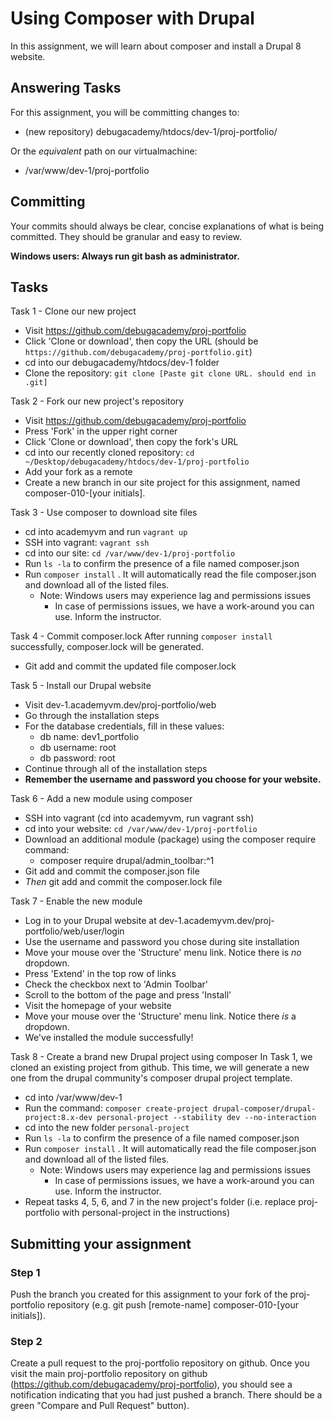 # Using Composer with Drupal
In this assignment, we will learn about composer and install a Drupal 8 website.  

## Answering Tasks
For this assignment, you will be committing changes to:  
- (new repository) debugacademy/htdocs/dev-1/proj-portfolio/  

Or the *equivalent* path on our virtualmachine:  
- /var/www/dev-1/proj-portfolio  

## Committing
Your commits should always be clear, concise explanations of what is being committed. They should be granular and easy to review.

**Windows users: Always run git bash as administrator.**

## Tasks
Task 1 - Clone our new project
- Visit https://github.com/debugacademy/proj-portfolio
- Click 'Clone or download', then copy the URL (should be `https://github.com/debugacademy/proj-portfolio.git`)
- cd into our debugacademy/htdocs/dev-1 folder
- Clone the repository: `git clone [Paste git clone URL. should end in .git]`

Task 2 - Fork our new project's repository  
- Visit https://github.com/debugacademy/proj-portfolio  
- Press 'Fork' in the upper right corner  
- Click 'Clone or download', then copy the fork's URL  
- cd into our recently cloned repository: `cd ~/Desktop/debugacademy/htdocs/dev-1/proj-portfolio`  
- Add your fork as a remote  
- Create a new branch in our site project for this assignment, named composer-010-[your initials].  

Task 3 - Use composer to download site files  
- cd into academyvm and run ```vagrant up```  
- SSH into vagrant: ```vagrant ssh```  
- cd into our site: `cd /var/www/dev-1/proj-portfolio`  
- Run `ls -la` to confirm the presence of a file named composer.json  
- Run `composer install` . It will automatically read the file composer.json and download all of the listed files.  
  - Note: Windows users may experience lag and permissions issues  
    - In case of permissions issues, we have a work-around you can use. Inform the instructor.  

Task 4 - Commit composer.lock
After running `composer install` successfully, composer.lock will be generated.  
- Git add and commit the updated file composer.lock  

Task 5 - Install our Drupal website
- Visit dev-1.academyvm.dev/proj-portfolio/web
- Go through the installation steps
- For the database credentials, fill in these values:
  - db name: dev1_portfolio
  - db username: root
  - db password: root
- Continue through all of the installation steps
- **Remember the username and password you choose for your website.**

Task 6 - Add a new module using composer
- SSH into vagrant (cd into academyvm, run vagrant ssh)
- cd into your website: `cd /var/www/dev-1/proj-portfolio`
- Download an additional module (package) using the composer require command:
  - composer require drupal/admin_toolbar:^1
- Git add and commit the composer.json file
- *Then* git add and commit the composer.lock file

Task 7 - Enable the new module
- Log in to your Drupal website at dev-1.academyvm.dev/proj-portfolio/web/user/login
- Use the username and password you chose during site installation
- Move your mouse over the 'Structure' menu link. Notice there is *no* dropdown.
- Press 'Extend' in the top row of links
- Check the checkbox next to 'Admin Toolbar'
- Scroll to the bottom of the page and press 'Install'
- Visit the homepage of your website
- Move your mouse over the 'Structure' menu link. Notice there *is* a dropdown.
- We've installed the module successfully!

Task 8 - Create a brand new Drupal project using composer
In Task 1, we cloned an existing project from github. This time, we will generate a new one from the drupal community's composer drupal project template.  

- cd into /var/www/dev-1  
- Run the command: `composer create-project drupal-composer/drupal-project:8.x-dev personal-project --stability dev --no-interaction`  
- cd into the new folder `personal-project`
- Run `ls -la` to confirm the presence of a file named composer.json  
- Run `composer install` . It will automatically read the file composer.json and download all of the listed files.  
  - Note: Windows users may experience lag and permissions issues  
    - In case of permissions issues, we have a work-around you can use. Inform the instructor.  
- Repeat tasks 4, 5, 6, and 7 in the new project's folder (i.e. replace proj-portfolio with personal-project in the instructions)  

## Submitting your assignment

### Step 1
Push the branch you created for this assignment to your fork of the proj-portfolio repository (e.g. git push [remote-name] composer-010-[your initials]).

### Step 2
Create a pull request to the proj-portfolio repository on github. Once you visit the main proj-portfolio repository on github (https://github.com/debugacademy/proj-portfolio), you should see a notification indicating that you had just pushed a branch. There should be a green "Compare and Pull Request" button).

